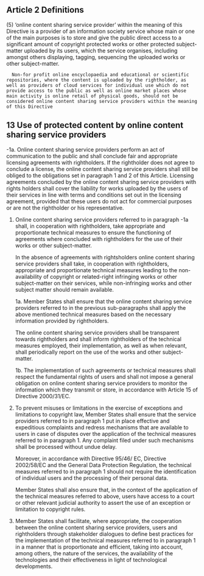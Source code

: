 ## Article 2 Definitions 

(5) ‘online content sharing service provider’ within the meaning of this Directive is a provider of an information society service whose main or one of the main purposes is to store and give the public direct access to a significant amount of copyright protected works or other protected subject-matter uploaded by its users, which the service organises, including amongst others displaying, tagging, sequencing the uploaded works or other subject-matter.

      Non-for profit online encyclopaedia and educational or scientific repositories, where the content is uploaded by the rightholder, as well as providers of cloud services for individual use which do not provide access to the public as well as online market places whose main activity is online retail of physical goods, should not be considered online content sharing service providers within the meaning of this Directive

## 13 Use of protected content by online content sharing service providers

-1a. Online content sharing service providers perform an act of communication to the public and shall conclude fair and appropriate licensing agreements with rightholders. If the rightholder does not agree to conclude a license, the online content sharing service providers shall still be obliged to the obligations set in paragraph 1 and 2 of this Article. Licensing agreements concluded by the online content sharing service providers with rights holders shall cover the liability for works uploaded by the users of their services in line with terms and conditions set out in the licensing agreement, provided that these users do not act for commercial purposes or are not the rightholder or his representative.

1. Online content sharing service providers referred to in paragraph -1a shall, in cooperation with rightholders, take appropriate and proportionate technical measures to ensure the functioning of agreements where concluded with rightholders for the use of their works or other subject-matter.

      In the absence of agreements with rightsholders online content sharing service providers shall take, in cooperation with rightholders, appropriate and proportionate technical measures leading to the non- availability of copyright or related-right infringing works or other subject-matter on their services, while non-infringing works and other subject matter should remain available.

      1a. Member States shall ensure that the online content sharing service providers referred to in the previous sub-paragraphs shall apply the above mentioned technical measures based on the necessary information provided by rightholders.

      The online content sharing service providers shall be transparent towards rightholders and shall inform rightholders of the technical measures employed, their implementation, as well as when relevant, shall periodically report on the use of the works and other subject- matter.

      1b. The implementation of such agreements or technical measures shall respect the fundamental rights of users and shall not impose a general obligation on online content sharing service providers to monitor the information which they transmit or store, in accordance with Article 15 of Directive 2000/31/EC.

2. To prevent misuses or limitations in the exercise of exceptions and limitations to copyright law, Member States shall ensure that the service providers referred to in paragraph 1 put in place effective and expeditious complaints and redress mechanisms that are available to users in case of disputes over the application of the technical measures referred to in paragraph 1. Any complaint filed under such mechanisms shall be processed without undue delay.

      Moreover, in accordance with Directive 95/46/ EC, Directive 2002/58/EC and the General Data Protection Regulation, the technical measures referred to in paragraph 1 should not require the identification of individual users and the processing of their personal data.

      Member States shall also ensure that, in the context of the application of the technical measures referred to above, users have access to a court or other relevant judicial authority to assert the use of an exception or limitation to copyright rules.

3. Member States shall facilitate, where appropriate, the cooperation between the online content sharing service providers, users and rightholders through stakeholder dialogues to define best practices for the implementation of the technical measures referred to in paragraph 1 in a manner that is proportionate and efficient, taking into account, among others, the nature of the services, the availability of the technologies and their effectiveness in light of technological developments.
